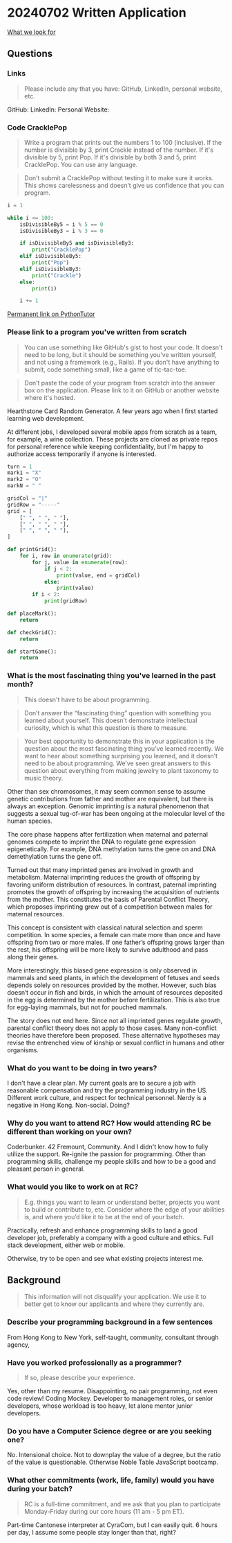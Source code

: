 # 20240702 Written Application

[What we look for](https://www.recurse.com/what-we-look-for)

## Questions

### Links

> Please include any that you have: GitHub, LinkedIn, personal website, etc.

GitHub: 
LinkedIn: 
Personal Website: 

### Code CracklePop

> Write a program that prints out the numbers 1 to 100 (inclusive). If the number is divisible by 3, print Crackle instead of the number. If it's divisible by 5, print Pop. If it's divisible by both 3 and 5, print CracklePop. You can use any language.
<!--  -->
> Don’t submit a CracklePop without testing it to make sure it works. This shows carelessness and doesn’t give us confidence that you can program.

```py
i = 1

while i <= 100:
    isDivisibleBy5 = i % 5 == 0
    isDivisibleBy3 = i % 3 == 0

    if isDivisibleBy5 and isDivisibleBy3:
        print("CracklePop")
    elif isDivisibleBy5:
        print("Pop")
    elif isDivisibleBy3:
        print("Crackle")
    else:
        print(i)

    i += 1
```

[Permanent link on PythonTutor](https://pythontutor.com/render.html#code=i%20%3D%201%0A%0Awhile%20i%20%3C%3D%20100%3A%0A%20%20%20%20isDivisibleBy5%20%3D%20i%20%25%205%20%3D%3D%200%0A%20%20%20%20isDivisibleBy3%20%3D%20i%20%25%203%20%3D%3D%200%0A%0A%20%20%20%20if%20isDivisibleBy5%20and%20isDivisibleBy3%3A%0A%20%20%20%20%20%20%20%20print%28%22CracklePop%22%29%0A%20%20%20%20elif%20isDivisibleBy5%3A%0A%20%20%20%20%20%20%20%20print%28%22Pop%22%29%0A%20%20%20%20elif%20isDivisibleBy3%3A%0A%20%20%20%20%20%20%20%20print%28%22Crackle%22%29%0A%20%20%20%20else%3A%0A%20%20%20%20%20%20%20%20print%28i%29%0A%0A%20%20%20%20i%20%2B%3D%201&cumulative=false&curInstr=776&heapPrimitives=nevernest&mode=display&origin=opt-frontend.js&py=3&rawInputLstJSON=%5B%5D&textReferences=false)

### Please link to a program you've written from scratch

> You can use something like GitHub's gist to host your code. It doesn't need to be long, but it should be something you've written yourself, and not using a framework (e.g., Rails). If you don't have anything to submit, code something small, like a game of tic-tac-toe.
<!--  -->
> Don’t paste the code of your program from scratch into the answer box on the application. Please link to it on GitHub or another website where it's hosted.

Hearthstone Card Random Generator. A few years ago when I first started learning web development.

At different jobs, I developed several mobile apps from scratch as a team, for example, a wine collection. These projects are cloned as private repos for personal reference while keeping confidentiality, but I'm happy to authorize access temporarily if anyone is interested.

```py
turn = 1
mark1 = "X"
mark2 = "O"
markN = " "

gridCol = "|"
gridRow = "-----"
grid = [
    [" ", " ", " "],
    [" ", " ", " "],
    [" ", " ", " "],
]

def printGrid():
    for i, row in enumerate(grid):
        for j, value in enumerate(row):
            if j < 2: 
                print(value, end = gridCol)
            else:
                print(value)
        if i < 2: 
            print(gridRow)

def placeMark():
    return

def checkGrid():
    return

def startGame():
    return
```

### What is the most fascinating thing you've learned in the past month?

> This doesn't have to be about programming.
<!-- > -->
> Don’t answer the “fascinating thing” question with something you learned about yourself. This doesn’t demonstrate intellectual curiosity, which is what this question is there to measure.
<!--  -->
> Your best opportunity to demonstrate this in your application is the question about the most fascinating thing you’ve learned recently. We want to hear about something surprising you learned, and it doesn’t need to be about programming. We’ve seen great answers to this question about everything from making jewelry to plant taxonomy to music theory.

Other than sex chromosomes, it may seem common sense to assume genetic contributions from father and mother are equivalent, but there is always an exception. Genomic imprinting is a natural phenomenon that suggests a sexual tug-of-war has been ongoing at the molecular level of the human species.

The core phase happens after fertilization when maternal and paternal genomes compete to imprint the DNA to regulate gene expression epigenetically. For example, DNA methylation turns the gene on and DNA demethylation turns the gene off.

Turned out that many imprinted genes are involved in growth and metabolism. Maternal imprinting reduces the growth of offspring by favoring uniform distribution of resources. In contrast, paternal imprinting promotes the growth of offspring by increasing the acquisition of nutrients from the mother. This constitutes the basis of Parental Conflict Theory, which proposes imprinting grew out of a competition between males for maternal resources.

This concept is consistent with classical natural selection and sperm competition. In some species, a female can mate more than once and have offspring from two or more males. If one father’s offspring grows larger than the rest, his offspring will be more likely to survive adulthood and pass along their genes.

More interestingly, this biased gene expression is only observed in mammals and seed plants, in which the development of fetuses and seeds depends solely on resources provided by the mother. However, such bias doesn’t occur in fish and birds, in which the amount of resources deposited in the egg is determined by the mother before fertilization. This is also true for egg-laying mammals, but not for pouched mammals.

The story does not end here. Since not all imprinted genes regulate growth, parental conflict theory does not apply to those cases. Many non-conflict theories have therefore been proposed. These alternative hypotheses may revise the entrenched view of kinship or sexual conflict in humans and other organisms.

### What do you want to be doing in two years?

I don't have a clear plan. My current goals are to secure a job with reasonable compensation and try the programming industry in the US. Different work culture, and respect for technical personnel. Nerdy is a negative in Hong Kong. Non-social. Doing?

### Why do you want to attend RC? How would attending RC be different than working on your own?

Coderbunker. 42 Fremount, Community. And I didn't know how to fully utilize the support. Re-ignite the passion for programming. Other than programming skills, challenge my people skills and how to be a good and pleasant person in general.

### What would you like to work on at RC?

> E.g. things you want to learn or understand better, projects you want to build or contribute to, etc. Consider where the edge of your abilities is, and where you’d like it to be at the end of your batch.

Practically, refresh and enhance programming skills to land a good developer job, preferably a company with a good culture and ethics. Full stack development, either web or mobile.

Otherwise, try to be open and see what existing projects interest me.

## Background

> This information will not disqualify your application. We use it to better get to know our applicants and where they currently are.

### Describe your programming background in a few sentences

From Hong Kong to New York, self-taught, community, consultant through agency, 

### Have you worked professionally as a programmer?

> If so, please describe your experience.

Yes, other than my resume. Disappointing, no pair programming, not even code review! Coding Mockey. Developer to management roles, or senior developers, whose workload is too heavy, let alone mentor junior developers.

### Do you have a Computer Science degree or are you seeking one?

No. Intensional choice. Not to downplay the value of a degree, but the ratio of the value is questionable. Otherwise Noble Table JavaScript bootcamp.

### What other commitments (work, life, family) would you have during your batch?

> RC is a full-time commitment, and we ask that you plan to participate Monday-Friday during our core hours (11 am - 5 pm ET).

Part-time Cantonese interpreter at CyraCom, but I can easily quit. 6 hours per day, I assume some people stay longer than that, right?
